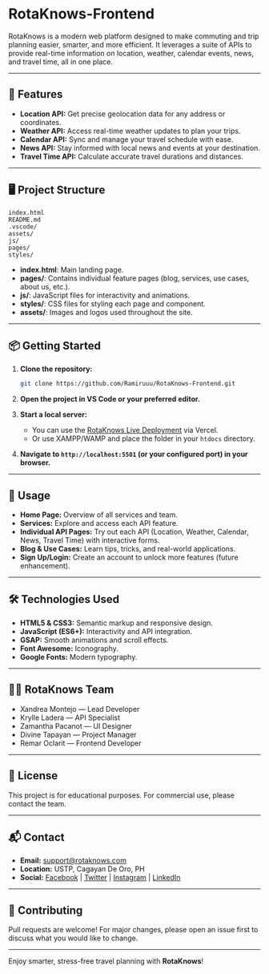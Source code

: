 # RotaKnows-Frontend

RotaKnows is a modern web platform designed to make commuting and trip planning easier, smarter, and more efficient. It leverages a suite of APIs to provide real-time information on location, weather, calendar events, news, and travel time, all in one place.

---

## 🚀 Features

- **Location API:** Get precise geolocation data for any address or coordinates.
- **Weather API:** Access real-time weather updates to plan your trips.
- **Calendar API:** Sync and manage your travel schedule with ease.
- **News API:** Stay informed with local news and events at your destination.
- **Travel Time API:** Calculate accurate travel durations and distances.

---

## 🖥️ Project Structure

```
index.html
README.md
.vscode/
assets/
js/
pages/
styles/
```

- **index.html**: Main landing page.
- **pages/**: Contains individual feature pages (blog, services, use cases, about us, etc.).
- **js/**: JavaScript files for interactivity and animations.
- **styles/**: CSS files for styling each page and component.
- **assets/**: Images and logos used throughout the site.

---

## 📦 Getting Started

1. **Clone the repository:**
   ```sh
   git clone https://github.com/Ramiruuu/RotaKnows-Frontend.git
   ```
2. **Open the project in VS Code or your preferred editor.**
3. **Start a local server:**
   - You can use the [RotaKnows Live Deployment](https://rota-knows-frontend.vercel.app/) via Vercel.
   - Or use XAMPP/WAMP and place the folder in your `htdocs` directory.

4. **Navigate to `http://localhost:5501` (or your configured port) in your browser.**

---

## 📝 Usage

- **Home Page:** Overview of all services and team.
- **Services:** Explore and access each API feature.
- **Individual API Pages:** Try out each API (Location, Weather, Calendar, News, Travel Time) with interactive forms.
- **Blog & Use Cases:** Learn tips, tricks, and real-world applications.
- **Sign Up/Login:** Create an account to unlock more features (future enhancement).

---

## 🛠️ Technologies Used

- **HTML5 & CSS3:** Semantic markup and responsive design.
- **JavaScript (ES6+):** Interactivity and API integration.
- **GSAP:** Smooth animations and scroll effects.
- **Font Awesome:** Iconography.
- **Google Fonts:** Modern typography.

---

## 👩‍💻 RotaKnows Team

- Xandrea Montejo — Lead Developer
- Krylle Ladera — API Specialist
- Zamantha Pacanot — UI Designer
- Divine Tapayan — Project Manager
- Remar Oclarit — Frontend Developer

---

## 📄 License

This project is for educational purposes. For commercial use, please contact the team.

---

## 📬 Contact

- **Email:** support@rotaknows.com
- **Location:** USTP, Cagayan De Oro, PH
- **Social:** [Facebook](https://facebook.com/rotaknows) | [Twitter](https://twitter.com/rotaknows) | [Instagram](https://instagram.com/rotaknows) | [LinkedIn](https://linkedin.com/company/rotaknows)

---

## 🌟 Contributing

Pull requests are welcome! For major changes, please open an issue first to discuss what you would like to change.

---

Enjoy smarter, stress-free travel planning with **RotaKnows**!